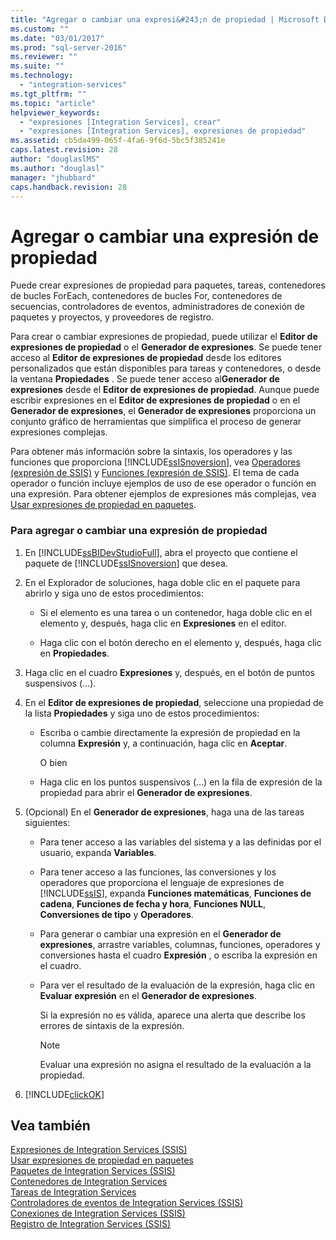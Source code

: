 ```yaml
---
title: "Agregar o cambiar una expresi&#243;n de propiedad | Microsoft Docs"
ms.custom: ""
ms.date: "03/01/2017"
ms.prod: "sql-server-2016"
ms.reviewer: ""
ms.suite: ""
ms.technology: 
  - "integration-services"
ms.tgt_pltfrm: ""
ms.topic: "article"
helpviewer_keywords: 
  - "expresiones [Integration Services], crear"
  - "expresiones [Integration Services], expresiones de propiedad"
ms.assetid: cb5da499-065f-4fa6-9f6d-5bc5f385241e
caps.latest.revision: 28
author: "douglaslMS"
ms.author: "douglasl"
manager: "jhubbard"
caps.handback.revision: 28
---
```

# Agregar o cambiar una expresi&#243;n de propiedad
  Puede crear expresiones de propiedad para paquetes, tareas, contenedores de bucles ForEach, contenedores de bucles For, contenedores de secuencias, controladores de eventos, administradores de conexión de paquetes y proyectos, y proveedores de registro.  
  
 Para crear o cambiar expresiones de propiedad, puede utilizar el **Editor de expresiones de propiedad** o el **Generador de expresiones**. Se puede tener acceso al **Editor de expresiones de propiedad** desde los editores personalizados que están disponibles para tareas y contenedores, o desde la ventana **Propiedades** . Se puede tener acceso al**Generador de expresiones** desde el **Editor de expresiones de propiedad**. Aunque puede escribir expresiones en el **Editor de expresiones de propiedad** o en el **Generador de expresiones**, el **Generador de expresiones** proporciona un conjunto gráfico de herramientas que simplifica el proceso de generar expresiones complejas.  
  
 Para obtener más información sobre la sintaxis, los operadores y las funciones que proporciona [!INCLUDE[ssISnoversion](../../includes/ssisnoversion-md.md)], vea [Operadores &#40;expresión de SSIS&#41;](../../integration-services/expressions/operators-ssis-expression.md) y [Funciones &#40;expresión de SSIS&#41;](../../integration-services/expressions/functions-ssis-expression.md). El tema de cada operador o función incluye ejemplos de uso de ese operador o función en una expresión. Para obtener ejemplos de expresiones más complejas, vea [Usar expresiones de propiedad en paquetes](../../integration-services/expressions/use-property-expressions-in-packages.md).  
  
### Para agregar o cambiar una expresión de propiedad  
  
1.  En [!INCLUDE[ssBIDevStudioFull](../../includes/ssbidevstudiofull-md.md)], abra el proyecto que contiene el paquete de [!INCLUDE[ssISnoversion](../../includes/ssisnoversion-md.md)] que desea.  
  
2.  En el Explorador de soluciones, haga doble clic en el paquete para abrirlo y siga uno de estos procedimientos:  
  
    -   Si el elemento es una tarea o un contenedor, haga doble clic en el elemento y, después, haga clic en **Expresiones** en el editor.  
  
    -   Haga clic con el botón derecho en el elemento y, después, haga clic en **Propiedades**.  
  
3.  Haga clic en el cuadro **Expresiones** y, después, en el botón de puntos suspensivos (…).  
  
4.  En el **Editor de expresiones de propiedad**, seleccione una propiedad de la lista **Propiedades** y siga uno de estos procedimientos:  
  
    -   Escriba o cambie directamente la expresión de propiedad en la columna **Expresión** y, a continuación, haga clic en **Aceptar**.  
  
         O bien  
  
    -   Haga clic en los puntos suspensivos (…) en la fila de expresión de la propiedad para abrir el **Generador de expresiones**.  
  
5.  (Opcional) En el **Generador de expresiones**, haga una de las tareas siguientes:  
  
    -   Para tener acceso a las variables del sistema y a las definidas por el usuario, expanda **Variables**.  
  
    -   Para tener acceso a las funciones, las conversiones y los operadores que proporciona el lenguaje de expresiones de [!INCLUDE[ssIS](../../includes/ssis-md.md)], expanda **Funciones matemáticas**, **Funciones de cadena**, **Funciones de fecha y hora**, **Funciones NULL**, **Conversiones de tipo** y **Operadores**.  
  
    -   Para generar o cambiar una expresión en el **Generador de expresiones**, arrastre variables, columnas, funciones, operadores y conversiones hasta el cuadro **Expresión** , o escriba la expresión en el cuadro.  
  
    -   Para ver el resultado de la evaluación de la expresión, haga clic en **Evaluar expresión** en el **Generador de expresiones**.  
  
         Si la expresión no es válida, aparece una alerta que describe los errores de sintaxis de la expresión.  
  
        > [!NOTE]  
        >  Evaluar una expresión no asigna el resultado de la evaluación a la propiedad.  
  
6.  [!INCLUDE[clickOK](../../includes/clickok-md.md)]  
  
## Vea también  
 [Expresiones de Integration Services &#40;SSIS&#41;](../../integration-services/expressions/integration-services-ssis-expressions.md)   
 [Usar expresiones de propiedad en paquetes](../../integration-services/expressions/use-property-expressions-in-packages.md)   
 [Paquetes de Integration Services &#40;SSIS&#41;](../../integration-services/integration-services-ssis-packages.md)   
 [Contenedores de Integration Services](../../integration-services/control-flow/integration-services-containers.md)   
 [Tareas de Integration Services](../../integration-services/control-flow/integration-services-tasks.md)   
 [Controladores de eventos de Integration Services &#40;SSIS&#41;](../../integration-services/integration-services-ssis-event-handlers.md)   
 [Conexiones de Integration Services &#40;SSIS&#41;](../../integration-services/connection-manager/integration-services-ssis-connections.md)   
 [Registro de Integration Services &#40;SSIS&#41;](../../integration-services/performance/integration-services-ssis-logging.md)  
  
  